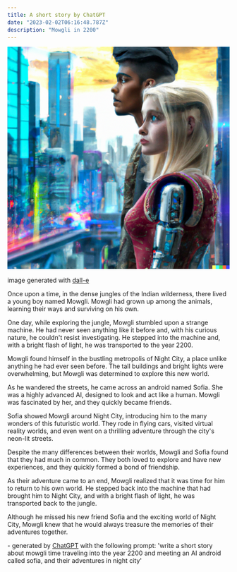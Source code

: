 ```yaml
---
title: A short story by ChatGPT
date: "2023-02-02T06:16:48.787Z"
description: "Mowgli in 2200"
---
```


<img src='./mowgli.png'>

image generated with [dall-e](https://openai.com/dall-e-2/)

Once upon a time, in the dense jungles of the Indian wilderness, there lived a young boy named Mowgli. Mowgli had grown up among the animals, learning their ways and surviving on his own.

One day, while exploring the jungle, Mowgli stumbled upon a strange machine. He had never seen anything like it before and, with his curious nature, he couldn't resist investigating. He stepped into the machine and, with a bright flash of light, he was transported to the year 2200.

Mowgli found himself in the bustling metropolis of Night City, a place unlike anything he had ever seen before. The tall buildings and bright lights were overwhelming, but Mowgli was determined to explore this new world.

As he wandered the streets, he came across an android named Sofia. She was a highly advanced AI, designed to look and act like a human. Mowgli was fascinated by her, and they quickly became friends.

Sofia showed Mowgli around Night City, introducing him to the many wonders of this futuristic world. They rode in flying cars, visited virtual reality worlds, and even went on a thrilling adventure through the city's neon-lit streets.

Despite the many differences between their worlds, Mowgli and Sofia found that they had much in common. They both loved to explore and have new experiences, and they quickly formed a bond of friendship.

As their adventure came to an end, Mowgli realized that it was time for him to return to his own world. He stepped back into the machine that had brought him to Night City, and with a bright flash of light, he was transported back to the jungle.

Although he missed his new friend Sofia and the exciting world of Night City, Mowgli knew that he would always treasure the memories of their adventures together.

&#45; generated by <a href='https://chat.openai.com/' target='_blank'>ChatGPT</a> with the following prompt: 'write a short story about mowgli time traveling into the year 2200 and meeting an AI android called sofia, and their adventures in night city'
